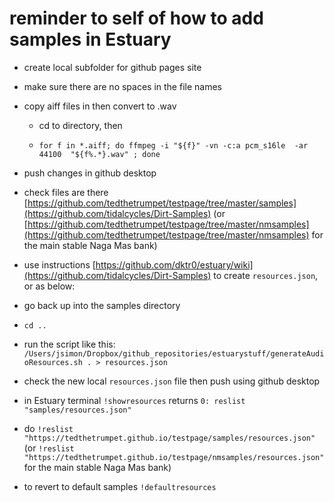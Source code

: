 # reminder to self of how to add samples in Estuary

* create local subfolder for github pages site
* make sure there are no spaces in the file names
* copy aiff files in then convert to .wav
	* cd to directory, then

	* `for f in *.aiff; do ffmpeg -i "${f}" -vn -c:a pcm_s16le  -ar 44100  "${f%.*}.wav" ; done` 

* push changes in github desktop
* check files are there [https://github.com/tedthetrumpet/testpage/tree/master/samples](https://github.com/tidalcycles/Dirt-Samples) (or [https://github.com/tedthetrumpet/testpage/tree/master/nmsamples](https://github.com/tedthetrumpet/testpage/tree/master/nmsamples) for the main stable Naga Mas bank)
* use instructions [https://github.com/dktr0/estuary/wiki](https://github.com/tidalcycles/Dirt-Samples) to create `resources.json`, or as below:
* go back up into the samples directory
* `cd ..`
* run the script like this: `/Users/jsimon/Dropbox/github_repositories/estuarystuff/generateAudioResources.sh . > resources.json`
* check the new local `resources.json` file then push using github desktop
* in Estuary terminal `!showresources`
	returns `0: reslist "samples/resources.json"`
* do `!reslist "https://tedthetrumpet.github.io/testpage/samples/resources.json"` (or `!reslist "https://tedthetrumpet.github.io/testpage/nmsamples/resources.json"` for the main stable Naga Mas bank)
* to revert to default samples `!defaultresources`
